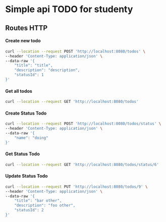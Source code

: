 # Simple api TODO for studenty

## Routes HTTP

#### Create new todo
```bash
curl --location --request POST 'http://localhost:8080/todos' \
--header 'Content-Type: application/json' \
--data-raw '{
	"title": "title",
	"description": "description",
	"statusId": 1
}'
```


#### Get all todos 
```bash
curl --location --request GET 'http://localhost:8080/todos' 
```

#### Create Status Todo
```bash
curl --location --request POST 'http://localhost:8080/todos/status' \
--header 'Content-Type: application/json' \
--data-raw '{
    "name": "doing"
}'
```

#### Get Status Todo
```bash
curl --location --request GET 'http://localhost:8080/todos/status/6'
```

#### Update Status Todo
```bash
curl --location --request PUT 'http://localhost:8080/todos/9' \
--header 'Content-Type: application/json' \
--data-raw '{
    "title": "bar other",
    "description": "foo other",
    "statusId": 2
}'
```